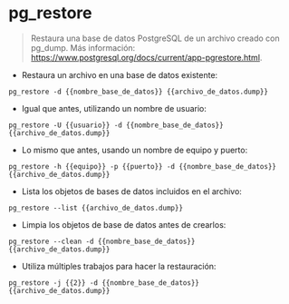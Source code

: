 # pg_restore

> Restaura una base de datos PostgreSQL de un archivo creado con pg_dump.
> Más información: <https://www.postgresql.org/docs/current/app-pgrestore.html>.

- Restaura un archivo en una base de datos existente:

`pg_restore -d {{nombre_base_de_datos}} {{archivo_de_datos.dump}}`

- Igual que antes, utilizando un nombre de usuario:

`pg_restore -U {{usuario}} -d {{nombre_base_de_datos}} {{archivo_de_datos.dump}}`

- Lo mismo que antes, usando un nombre de equipo y puerto:

`pg_restore -h {{equipo}} -p {{puerto}} -d {{nombre_base_de_datos}} {{archivo_de_datos.dump}}`

- Lista los objetos de bases de datos incluidos en el archivo:

`pg_restore --list {{archivo_de_datos.dump}}`

- Limpia los objetos de base de datos antes de crearlos:

`pg_restore --clean -d {{nombre_base_de_datos}} {{archivo_de_datos.dump}}`

- Utiliza múltiples trabajos para hacer la restauración:

`pg_restore -j {{2}} -d {{nombre_base_de_datos}} {{archivo_de_datos.dump}}`
